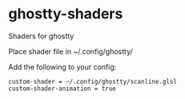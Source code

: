 # ghostty-shaders
Shaders for ghostty


Place shader file in ~/.config/ghostty/

Add the following to your config:
```
custom-shader = ~/.config/ghostty/scanline.glsl
custom-shader-animation = true
```
